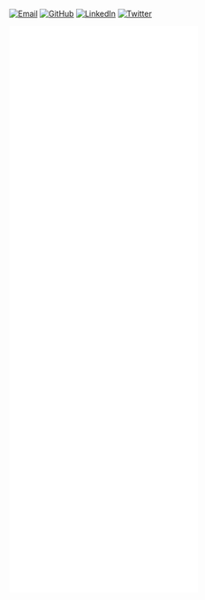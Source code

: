 [![Email](https://img.shields.io/badge/Email-D14836?style=for-the-badge&logo=gmail&logoColor=white)](mailto:me@ariesclark.com)
[![GitHub](https://img.shields.io/badge/GitHub-%23121011.svg?style=for-the-badge&logo=github&logoColor=white)](https://github.com/ariesclark)
[![LinkedIn](https://img.shields.io/badge/LinkedIn-%230077B5.svg?style=for-the-badge&logo=linkedin&logoColor=white)](https://linkedin.com/in/ariesclark)
[![Twitter](https://img.shields.io/badge/Twitter-%231DA1F2.svg?style=for-the-badge&logo=Twitter&logoColor=white)](https://twitter.com/ariesrclark)

<img src="https://raw.githubusercontent.com/ariesclark/ariesclark/master/github-metrics.svg" />
